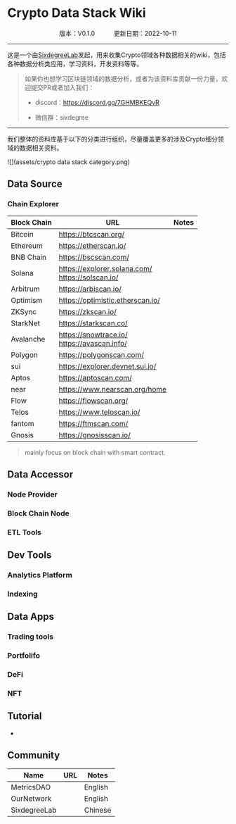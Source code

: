# Crypto Data Stack Wiki

<p align="center" >
版本：V0.1.0            &nbsp&nbsp&nbsp&nbsp&nbsp&nbsp&nbsp&nbsp&nbsp        更新日期：2022-10-11       
</p>

---

这是一个由[SixdegreeLab](https://twitter.com/SixdegreeLab)发起，用来收集Crypto领域各种数据相关的wiki，包括各种数据分析类应用，学习资料，开发资料等等。

> 如果你也想学习区块链领域的数据分析，或者为该资料库贡献一份力量，欢迎提交PR或者加入我们：
>
> - discord：https://discord.gg/7GHMBKEQvR
>
> - 微信群：sixdegree

---

我们整体的资料库基于以下的分类进行组织，尽量覆盖更多的涉及Crypto细分领域的数据相关资料。

![](assets/crypto data stack category.png)



## Data Source

### Chain Explorer

| **Block Chain** | **URL**                                               | **Notes** |
| --------------- | ----------------------------------------------------- | --------- |
| Bitcoin         | https://btcscan.org/                                  |           |
| Ethereum        | https://etherscan.io/                                 |           |
| BNB Chain       | https://bscscan.com/                                  |           |
| Solana          | https://explorer.solana.com/<br />https://solscan.io/ |           |
| Arbitrum        | https://arbiscan.io/                                  |           |
| Optimism        | https://optimistic.etherscan.io/                      |           |
| ZKSync          | https://zkscan.io/                                    |           |
| StarkNet        | https://starkscan.co/                                 |           |
| Avalanche       | https://snowtrace.io/<br />https://avascan.info/      |           |
| Polygon         | https://polygonscan.com/                              |           |
| sui             | https://explorer.devnet.sui.io/                       |           |
| Aptos           | https://aptoscan.com/                                 |           |
| near            | https://www.nearscan.org/home                         |           |
| Flow            | https://flowscan.org/                                 |           |
| Telos           | https://www.teloscan.io/                              |           |
| fantom          | https://ftmscan.com/                                  |           |
| Gnosis          | https://gnosisscan.io/                                |           |

> mainly focus on block chain with smart contract.

## Data Accessor

### Node Provider



### Block Chain Node



### ETL Tools



## Dev Tools

### Analytics Platform



### Indexing



## Data Apps

### Trading tools

### Portfolifo

### DeFi

### NFT

## Tutorial

- 

## Community

| Name         | URL  | Notes   |
| ------------ | ---- | ------- |
| MetricsDAO   |      | English |
| OurNetwork   |      | English |
| SixdegreeLab |      | Chinese |

